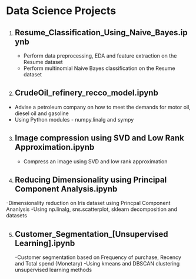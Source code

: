 # Data Science Projects
1. Resume_Classification_Using_Naive_Bayes.ipynb
   -
   - Perform data preprocessing, EDA and feature extraction on the Resume dataset
   - Perform multinomial Naive Bayes classification on the Resume dataset 

2. CrudeOil_refinery_recco_model.ipynb
   -
- Advise a petroleum company on how to meet the demands for motor oil, diesel oil and gasoline
- Using Python modules - numpy.linalg and sympy

3. Image compression using SVD and Low Rank Approximation.ipynb
   -
   - Compress an image using SVD and low rank approximation

4. Reducing Dimensionality using Principal Component Analysis.ipynb
   -
 -Dimensionality reduction on Iris dataset using Princpal Component Ananlysis
 -Using np.linalg, sns.scatterplot, sklearn decomposition and datasets

5. Customer_Segmentation_[Unsupervised Learning].ipynb
   -
   -Customer segmentation based on Frequency of purchase, Recency and Total spend (Monetary)
   -Using kmeans and DBSCAN clustering unsupervised learning methods
